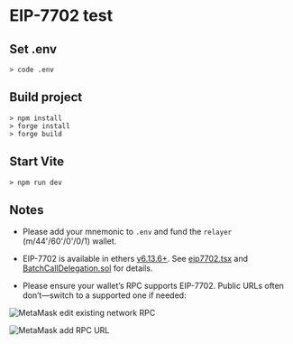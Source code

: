# EIP-7702 test

## Set .env

```shell
> code .env
```

## Build project

```shell
> npm install
> forge install
> forge build
```

## Start Vite

```
> npm run dev
```

## Notes

- Please add your mnemonic to `.env` and fund the `relayer` (m/44'/60'/0'/0/1) wallet.

- EIP-7702 is available in ethers [v6.13.6+](https://www.npmjs.com/package/ethers). See [eip7702.tsx](src/component/eip7702.tsx) and [BatchCallDelegation.sol](src/BatchCallDelegation.sol) for details.

- Please ensure your wallet’s RPC supports EIP-7702. Public URLs often don’t—switch to a supported one if needed:

![MetaMask edit existing network RPC](https://csct-assets.infura-ipfs.io/ipfs/QmWxzwju4HzkBaVYnvV39pBQH8Ws4Uk6vN6d91aVamsvSH "Locate the desired network you want to edit and click the 3 dots to edit.")

![MetaMask add RPC URL](https://csct-assets.infura-ipfs.io/ipfs/QmdNcQ2MiuSfdSMnNr9ATxndC3ShxLVvVXMW8JbFtJHhRf "Enter the URL, nickname, and save your configurations.")
